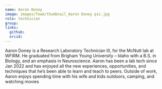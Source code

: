 ```yaml
---
name: Aaron Doney
image: images/Team/thumbnail_Aaron Doney pic.jpg
role: technician
group: 
links:
  github:
  orcid: 
---
```


Aaron Doney is a Research Laboratory Technician III, for the McNutt lab at WFIRM.  He graduated from Brigham Young University – Idaho with a B.S. in Biology, and an emphasis in Neuroscience.  Aaron has been a lab tech since Jan 2022 and has enjoyed all the new experiences, opportunities, and techniques that he’s been able to learn and teach to peers.  Outside of work, Aaron enjoys spending time with his wife and kids outdoors, camping, and watching movies
